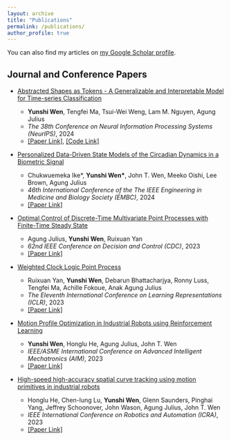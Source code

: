```yaml
---
layout: archive
title: "Publications"
permalink: /publications/
author_profile: true
---
```


You can also find my articles on [my Google Scholar profile]({{site.author.googlescholar}}).

## Journal and Conference Papers

- [Abstracted Shapes as Tokens - A Generalizable and Interpretable Model for Time-series Classification](https://arxiv.org/abs/2411.01006)
  - **Yunshi Wen**, Tengfei Ma, Tsui-Wei Weng, Lam M. Nguyen, Agung Julius  
  - *The 38th Conference on Neural Information Processing Systems (NeurIPS)*, 2024
  - [[Paper Link]](https://arxiv.org/abs/2411.01006), [[Code Link]](https://github.com/YunshiWen/VQShape)


- [Personalized Data-Driven State Models of the Circadian Dynamics in a Biometric Signal](https://par.nsf.gov/biblio/10538310)
  - Chukwuemeka Ike\*, **Yunshi Wen\***, John T. Wen, Meeko Oishi, Lee Brown, Agung Julius
  - *46th International Conference of the The IEEE Engineering in Medicine and Biology Society (EMBC)*, 2024
  - [[Paper Link]](https://par.nsf.gov/biblio/10538310)


- [Optimal Control of Discrete-Time Multivariate Point Processes with Finite-Time Steady State](https://css.paperplaza.net/images/temp/CDC/files/1754.pdf)
  - Agung Julius, **Yunshi Wen**, Ruixuan Yan
  - *62nd IEEE Conference on Decision and Control (CDC)*, 2023
  - [[Paper Link]](https://css.paperplaza.net/images/temp/CDC/files/1754.pdf)


- [Weighted Clock Logic Point Process](https://openreview.net/forum?id=YfUICnZMwk7)
  - Ruixuan Yan, **Yunshi Wen**, Debarun Bhattacharjya, Ronny Luss, Tengfei Ma, Achille Fokoue, Anak Agung Julius
  - *The Eleventh International Conference on Learning Representations (ICLR)*, 2023
  - [[Paper Link]](https://openreview.net/forum?id=YfUICnZMwk7)


- [Motion Profile Optimization in Industrial Robots using Reinforcement Learning](https://ieeexplore.ieee.org/abstract/document/10196247)
  - **Yunshi Wen**, Honglu He, Agung Julius, John T. Wen
  - *IEEE/ASME International Conference on Advanced Intelligent Mechatronics (AIM)*, 2023
  - [[Paper Link]](https://ieeexplore.ieee.org/abstract/document/10196247)


- [High-speed high-accuracy spatial curve tracking using motion primitives in industrial robots](https://arxiv.org/abs/2301.02348)
  - Honglu He, Chen-lung Lu, **Yunshi Wen**, Glenn Saunders, Pinghai Yang, Jeffrey Schoonover, John Wason, Agung Julius, John T. Wen
  - *IEEE International Conference on Robotics and Automation (ICRA)*, 2023
  - [[Paper Link]](https://arxiv.org/abs/2301.02348)



